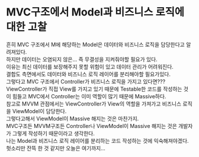 # MVC구조에서 Model과 비즈니스 로직에 대한 고찰
흔히 MVC 구조에서 M에 해당하는 Model은 데이터와 비즈니스 로직을 담당한다고 알려져있다.<br/>
하지만 데이터는 오염되지 않은... 즉 무결성을 지켜줘야할 필요가 있다.<br/>
이유는 최신 데이터를 보장해주지 못할 위험이 있고 데이터 관리가 어려워진다.<br/>
결합도 측면에서도 데이터와 비즈니스 로직 레이어를 분리해야할 필요가있다.<br/>
그렇다고 MVC 구조에서 Controller가 비즈니스 로직을 가지고 있다면???<br/>
ViewController가 직접 View를 가지고 있기 때문에 Testable한 코드를 작성하는 것이 힘들고 MVC에서 Controller는 이미 역할이 많기 때문에 Massive하다.<br/>
참고로 MVVM 관점에서는 ViewController가 View의 역할을 가져가고 비즈니스 로직을 ViewModel이 담당한다.<br/>
그렇다고해서 ViewModel이 Massive 해지는 것은 마찬가지.<br/>
MVC구조든 MVVM구조든 Controller나 ViewModel이 Massive 해지는 것은 개발자가 그렇게 작성하기 때문이라고 생각한다.<br/>
나는 Model과 비즈니스 로직 레이어를 분리하는 코드 작성하는 것에 익숙해져야겠다.<br/>
헛소리만 잔뜩 한 것 같지만 오늘은 여기까지...
